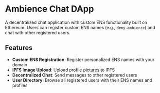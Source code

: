 # Ambience Chat DApp

A decentralized chat application with custom ENS functionality built on Ethereum. Users can register custom ENS names (e.g., `deny.ambience`) and chat with other registered users.

## Features
- **Custom ENS Registration**: Register personalized ENS names with your domain
- **IPFS Image Upload**: Upload profile pictures to IPFS
- **Decentralized Chat**: Send messages to other registered users
- **User Directory**: Browse all registered users with their ENS names and profiles